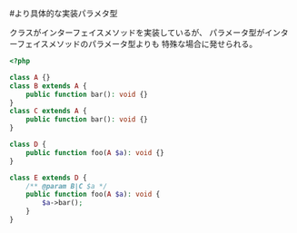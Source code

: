 #より具体的な実装パラメタ型

クラスがインターフェイスメソッドを実装しているが、 パラメータ型がインターフェイスメソッドのパラメータ型よりも 特殊な場合に発せられる。

```php
<?php

class A {}
class B extends A {
    public function bar(): void {}
}
class C extends A {
    public function bar(): void {}
}

class D {
    public function foo(A $a): void {}
}

class E extends D {
    /** @param B|C $a */
    public function foo(A $a): void {
        $a->bar();
    }
}
```
